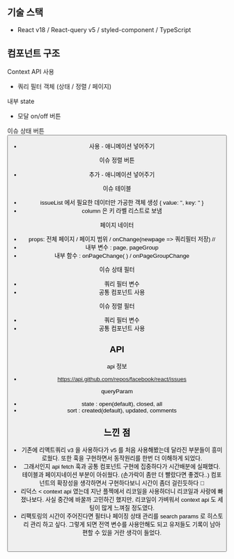## **기술 스택**
- React v18 / React-query v5 / styled-component / TypeScript

## **컴포넌트 구조**

Context API 사용

- 쿼리 필터 객체 (상태 / 정렬 / 페이지)

내부 state

- 모달 on/off 버튼

이슈 상태 버튼 <Button />

- <Icon/> 사용 - 애니메이션 넣어주기

이슈 정렬 버튼 <TextButton />

- <Icon/> 추가 - 애니메이션 넣어주기

이슈 테이블 <Table type="primary" list={issueList} column={issueColumn} />

- issueList 에서 필요한 데이터만 가공한 객체 생성 { value: '', key: '' }
- column 은 키 라벨 리스트로 보냄

페이지 네이터 <Paginator totalPage={10} perPage={5} onChange={} />

- props: 전체 페이지 / 페이지 범위 / onChange(newpage => 쿼리필터 저장) //
- 내부 변수 : page, pageGroup
- 내부 함수 : onPageChange( ) / onPageGroupChange

이슈 상태 필터 <IssueStateModal />

- 쿼리 필터 변수
- <Modal /> 공통 컴포넌트 사용

이슈 정렬 필터 <IssueSortModal />

- 쿼리 필터 변수
- <Modal /> 공통 컴포넌트 사용


## **API**

api 정보

- https://api.github.com/repos/facebook/react/issues

queryParam

- state : open(default), closed, all
- sort : created(default), updated, comments

## **느낀 점**

- 기존에 리액트쿼리 v3 을 사용하다가 v5 를 처음 사용해봤는데 달라진 부분들이 흥미로웠다. 또한 훅을 구현하면서 동작원리를 한번 더 이해하게 되었다.
- 그래서인지 api fetch 훅과 공통 컴포넌트 구현에 집중하다가 시간배분에 실패했다. 테이블과 페이지네이션 부분이 아쉬웠다. (손가락이 좀만 더 빨랐다면 좋겠다..) 컴포넌트의 확장성을 생각하면서 구현하다보니 시간이 좀더 걸린듯하다 🥲
- 리덕스 < context api 였는데 지난 플젝에서 리코일을 사용하더니 리코일과 사랑에 빠졌나보다. 사실 중간에 바꿀까 고민하긴 했지만, 리코일이 가벼워서 context api 도 세팅이 많게 느껴질 정도였다. 
- 리팩토링의 시간이 주어진다면 필터나 페이징 상태 관리를 search params 로 히스토리 관리 하고 싶다. 그렇게 되면 전역 변수를 사용안해도 되고 유저들도 기록이 남아 편할 수 있을 거란 생각이 들었다. 

